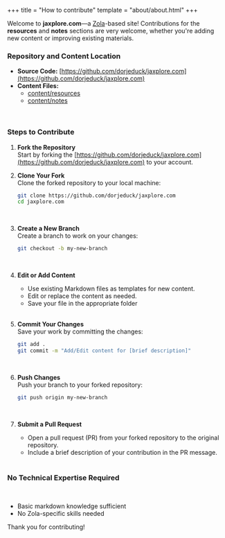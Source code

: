 +++
title = "How to contribute"
template = "about/about.html"
+++


Welcome to **jaxplore.com**—a [Zola](https://www.getzola.org/)-based site! Contributions for the **resources** and **notes** sections are very welcome, whether you're adding new content or improving existing materials.

### Repository and Content Location


- **Source Code:** [https://github.com/dorjeduck/jaxplore.com](https://github.com/dorjeduck/jaxplore.com)  
- **Content Files:** 
  - [content/resources](https://github.com/dorjeduck/jaxplore.com/tree/main/content/resources)  
  - [content/notes](https://github.com/dorjeduck/jaxplore.com/tree/main/content/notes)

<br>

### Steps to Contribute

1. **Fork the Repository**  
   Start by forking the [https://github.com/dorjeduck/jaxplore.com](https://github.com/dorjeduck/jaxplore.com) to your account.


2. **Clone Your Fork**  
   Clone the forked repository to your local machine:
   ```bash
   git clone https://github.com/dorjeduck/jaxplore.com
   cd jaxplore.com
   ```
   <br>

3. **Create a New Branch**  
   Create a branch to work on your changes:
   ```bash
   git checkout -b my-new-branch
   ```
   <br>

4. **Edit or Add Content**  
   - Use existing Markdown files as templates for new content.  
   - Edit or replace the content as needed.  
   - Save your file in the appropriate folder 

   <br>
   
5. **Commit Your Changes**  
   Save your work by committing the changes:  
   ```bash
   git add .
   git commit -m "Add/Edit content for [brief description]"
   ```

   <br>

6. **Push Changes**  
   Push your branch to your forked repository:
   ```bash
   git push origin my-new-branch
   ```

   <br>

7. **Submit a Pull Request**  
   - Open a pull request (PR) from your forked repository to the original repository.  
   - Include a brief description of your contribution in the PR message.

   <br>

### No Technical Expertise Required

<br>

* Basic markdown knowledge sufficient
* No Zola-specific skills needed

Thank you for contributing!  
